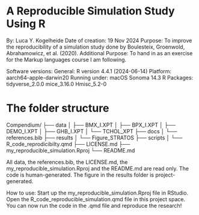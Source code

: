 # A Reproducible Simulation Study Using R
By:  Luca Y. Kogelheide
Date of creation: 19 Nov 2024
Purpose: To improve the reproducibility of a simulation study done by Boulesteix, Groenwold, Abrahamowicz, et al. (2020).
Additional Purpose: To hand in as an exercise for the Markup languages course I am following.

Software versions: 
General:
R version 4.4.1 (2024-06-14)
Platform: aarch64-apple-darwin20
Running under: macOS Sonoma 14.3
R Packages:
tidyverse_2.0.0
mice_3.16.0
Hmisc_5.2-0 


# The folder structure

Compendium/
├── data
│   ├── BMX_I.XPT
│   ├── BPX_I.XPT
│   ├── DEMO_I.XPT
│   ├── GHB_I.XPT
│   └── TCHOL_XPT
├── docs
│   └── references.bib
├── results
│   └── Figure_STRATOS
├── scripts
│   └── R_code_reprodicibilty.qmd
├── LICENSE.md
├── my_reproducible_simulation.Rproj
└── README.md

All data, the references.bib, the LICENSE.md, the my_reproducible_simulation.Rproj and the README.md are read only.
The code is human-generated.
The figure in the results folder is project-generated. 


How to use:
Start up the my_reproducible_simulation.Rproj file in RStudio. Open the R_code_reproducible_simulation.qmd file in this project space. You can now run the code in the .qmd file and reproduce the research! 






